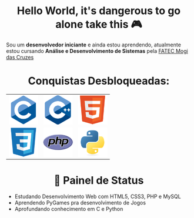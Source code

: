 <h1 align = "center">Hello World, it's dangerous to go alone take this 🎮</h1>

Sou um **desenvolvedor iniciante** e ainda estou aprendendo, atualmente estou cursando **Análise e Desenvolvimento de Sistemas** pela [FATEC Mogi das Cruzes](https://www.fatecmogidascruzes.com.br/)


<h1 align = "center"> Conquistas Desbloqueadas: </h1>
<table align = "center">
<tr>
  <td>
    <img src="https://github.com/devicons/devicon/blob/master/icons/c/c-original.svg?short_path=d0841f2" height = "80px" width = "80px">
  </td>
  <td>
    <img src="https://github.com/devicons/devicon/blob/master/icons/cplusplus/cplusplus-original.svg?short_path=3f9929e" height = "80px" width = "80px">
  </td>
  <td>
    <img src="https://github.com/devicons/devicon/blob/master/icons/html5/html5-original.svg?short_path=c2dda3a" height = "80px" width = "80px">
  </td>
</tr>

<tr>
  <td>
    <img src="https://github.com/devicons/devicon/blob/master/icons/css3/css3-original.svg?short_path=ff5b6ce" height = "80px" width = "80px">
  </td>
  <td>
    <img src="https://github.com/devicons/devicon/blob/master/icons/php/php-original.svg" height = "80px" width = "80px">
  </td>
  <td>
    <img src="https://github.com/devicons/devicon/blob/master/icons/python/python-original.svg" height = "80px" width = "80px">
  </td>
</tr>
</table>

<h1 align = "center">📖 Painel de Status</h1>

<ul>
  <li>
    Estudando Desenvolvimento Web com HTML5, CSS3, PHP e MySQL<br>    
  </li>
  <li>
    Aprendendo PyGames pra desenvolvimento de Jogos<br>
  </li>
  <li>
    Aprofundando conhecimento em C e Python
  </li>
</ul>

